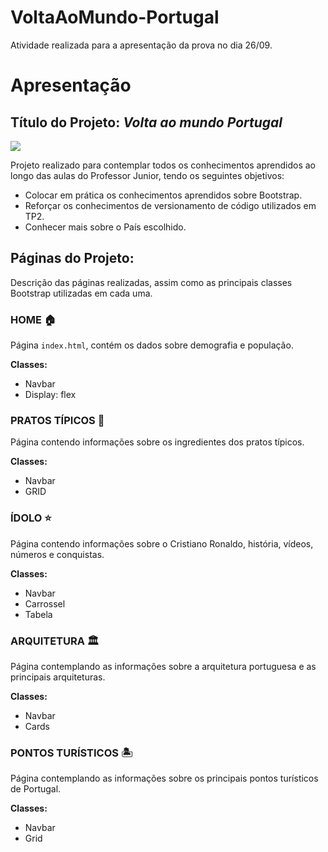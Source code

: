 # VoltaAoMundo-Portugal
Atividade realizada  para a  apresentação da prova no dia 26/09.
# Apresentação

## Título do Projeto: *Volta ao mundo Portugal*

<img src = "https://github.com/julianoAlessandro/VoltaAoMundo-Portugal/assets/111141842/922f6014-5a70-4cc0-8554-c22f85f5a0b4">

Projeto realizado para contemplar todos os conhecimentos aprendidos ao longo das aulas do Professor Junior, tendo os seguintes objetivos:

- Colocar em prática os conhecimentos aprendidos sobre Bootstrap.
- Reforçar os conhecimentos de versionamento de código utilizados em TP2.
- Conhecer mais sobre o País escolhido.

## Páginas do Projeto:

Descrição das páginas realizadas, assim como as principais classes Bootstrap utilizadas em cada uma.

### HOME 🏠

Página `index.html`, contém os dados sobre demografia e população.

**Classes:**
- Navbar
- Display: flex

### PRATOS TÍPICOS 🍲

Página contendo informações sobre os ingredientes dos pratos típicos.

**Classes:**
- Navbar
- GRID

### ÍDOLO ⭐

Página contendo informações sobre o Cristiano Ronaldo, história, vídeos, números e conquistas.

**Classes:**
- Navbar
- Carrossel
- Tabela

### ARQUITETURA 🏛️

Página contemplando as informações sobre a arquitetura portuguesa e as principais arquiteturas.

**Classes:**
- Navbar
- Cards

### PONTOS TURÍSTICOS 🏝️

Página contemplando as informações sobre os principais pontos turísticos de Portugal.

**Classes:**
- Navbar
- Grid
